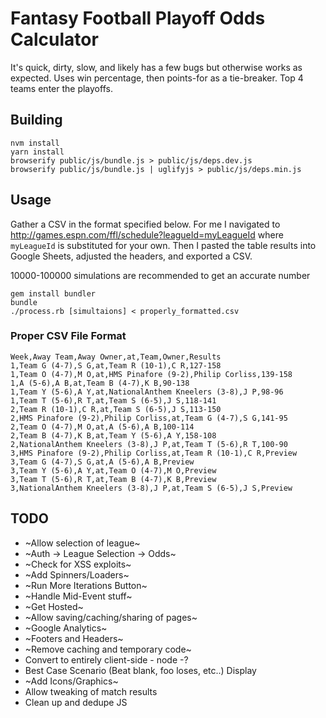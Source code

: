 # Fantasy Football Playoff Odds Calculator

It's quick, dirty, slow, and likely has a few bugs but otherwise works as expected.
Uses win percentage, then points-for as a tie-breaker. Top 4 teams enter
the playoffs.

## Building

```
nvm install
yarn install
browserify public/js/bundle.js > public/js/deps.dev.js
browserify public/js/bundle.js | uglifyjs > public/js/deps.min.js
```

## Usage

Gather a CSV in the format specified below. For me I navigated to http://games.espn.com/ffl/schedule?leagueId=myLeagueId where `myLeagueId` is substituted for your own.
Then I pasted the table results into Google Sheets, adjusted the headers, and exported a CSV.

10000-100000 simulations are recommended to get an accurate number

```
gem install bundler
bundle
./process.rb [simultaions] < properly_formatted.csv
```

### Proper CSV File Format

```csv
Week,Away Team,Away Owner,at,Team,Owner,Results
1,Team G (4-7),S G,at,Team R (10-1),C R,127-158
1,Team O (4-7),M O,at,HMS Pinafore (9-2),Philip Corliss,139-158
1,A (5-6),A B,at,Team B (4-7),K B,90-138
1,Team Y (5-6),A Y,at,NationalAnthem Kneelers (3-8),J P,98-96
1,Team T (5-6),R T,at,Team S (6-5),J S,118-141
2,Team R (10-1),C R,at,Team S (6-5),J S,113-150
2,HMS Pinafore (9-2),Philip Corliss,at,Team G (4-7),S G,141-95
2,Team O (4-7),M O,at,A (5-6),A B,100-114
2,Team B (4-7),K B,at,Team Y (5-6),A Y,158-108
2,NationalAnthem Kneelers (3-8),J P,at,Team T (5-6),R T,100-90
3,HMS Pinafore (9-2),Philip Corliss,at,Team R (10-1),C R,Preview
3,Team G (4-7),S G,at,A (5-6),A B,Preview
3,Team Y (5-6),A Y,at,Team O (4-7),M O,Preview
3,Team T (5-6),R T,at,Team B (4-7),K B,Preview
3,NationalAnthem Kneelers (3-8),J P,at,Team S (6-5),J S,Preview
```

## TODO

* ~Allow selection of league~
* ~Auth -> League Selection -> Odds~
* ~Check for XSS exploits~
* ~Add Spinners/Loaders~
* ~Run More Iterations Button~
* ~Handle Mid-Event stuff~
* ~Get Hosted~
* ~Allow saving/caching/sharing of pages~
* ~Google Analytics~
* ~Footers and Headers~
* ~Remove caching and temporary code~
* Convert to entirely client-side - node -?
* Best Case Scenario (Beat blank, foo loses, etc..) Display
* ~Add Icons/Graphics~
* Allow tweaking of match results
* Clean up and dedupe JS
